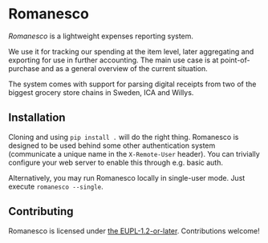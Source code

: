 # Romanesco
*Romanesco* is a lightweight expenses reporting system.

We use it for tracking our spending at the item level,
later aggregating and exporting for use in further accounting.
The main use case is at point-of-purchase and as a general overview
of the current situation.

The system comes with support for parsing digital receipts from two of the biggest
grocery store chains in Sweden, ICA and Willys.

## Installation
Cloning and using `pip install .` will do the right thing.
Romanesco is designed to be used behind some other authentication system
(communicate a unique name in the `X-Remote-User` header).
You can trivially configure your web server to enable this through e.g. basic auth.

Alternatively, you may run Romanesco locally in single-user mode.
Just execute `romanesco --single`.

## Contributing
Romanesco is licensed under [the EUPL-1.2-or-later](https://joinup.ec.europa.eu/collection/eupl/eupl-guidelines-faq-infographics).
Contributions welcome!
